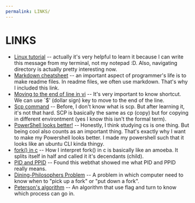 ```yaml
---
permalink: LINKS/
---
```


# LINKS
* [Linux tutorial](https://www.youtube.com/watch?si=59V2boc0XfmlFekg&v=oGyJr-iUwt8&feature=youtu.be) -- actually it's very helpful to learn it because I can write this message from my terminal, not my notepad :D. Also, navigating directory is actually pretty interesting now.
* [Markdown cheatsheet](https://github.com/adam-p/markdown-here/wiki/Markdown-Cheatsheet) -- an important aspect of programmer's life is to make readme files. In readme files, we often use markdown. That's why I included this link.
* [Moving to the end of line in vi](https://stackoverflow.com/questions/105721/how-do-i-move-to-end-of-line-in-vim) -- It's very important to know shortcut. We can use `$' (dollar sign) key to move to the end of the line.
* [Scp command](https://www.howtogeek.com/804179/scp-command-linux/) -- Before, I don't know what is scp. But after learning it, it's not that hard. SCP is basically the same as cp (copy) but for copying in different environtment (yes I know this isn't the formal term).
* [PowerShell looks better!](https://www.youtube.com/watch?v=-G6GbXGo4wo) -- Honestly, I think studying cs is one thing. But being cool also counts as an important thing. That's exactly why I want to make my Powershell looks better. I made my powershell such that it looks like an ubuntu CLI kinda thingy.
* [fork() in c](https://www.geeksforgeeks.org/fork-system-call/) -- How I interpret fork() in c is basically like an amoeba. It splits itself in half and called it it's decendants (child). 
* [PID and PPID](https://linuxguru85.blogspot.com/2014/07/what-are-pid-and-ppid-child-and-parent.html) -- Found this webthat showed me what PID and PPID really means.
* [Dining-Philosophers Problem](https://en.wikipedia.org/wiki/Dining_philosophers_problem) -- A problem in which computer need to know when to "pick up a fork" or "put down a fork".
* [Peterson's algorithm](https://en.wikipedia.org/wiki/Peterson%27s_algorithm) -- An algorithm that use flag and turn to know which process can go in.
